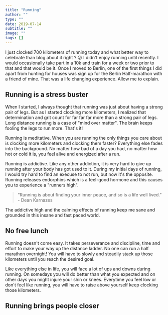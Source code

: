 ```yaml
---
title: "Running"
author: ""
type: ""
date: 2019-07-14
subtitle: ""
image: ""
tags: []
---
```


I just clocked 700 kilometers of running today and what better way to celebrate than blog about it right ? 😝
I didn't enjoy running until recently. I would occasionally take part in a 10k and train for a week or two prior to that and that would be it. Once I moved to Berlin, one of the first things I did apart from hunting for houses was sign up for the Berlin Half-marathon with a friend of mine. That was a life changing experience. Allow me to explain.

## Running is a stress buster

When I started, I always thought that running was just about having a strong pair of legs. But as I started clocking more kilometers, I realized that determination and grit count for far far far more than a strong pair of legs. Long distance running is a case of "mind over matter". The brain keeps fooling the legs to run more. That's it!

Running is meditative. When you are running the only things you care about is clocking more kilometers and clocking them faster? Everything else fades into the background. No matter how bad of a day you had, no matter how hot or cold it is, you feel alive and energized after a run.

Running is addictive. Like any other addiction, it is very hard to give up running after your body has got used to it. During my initial days of running, I would try hard to find an execuse to not run, but now it's the opposite. Running releases endorphins which is a feel-good hormone and this causes you to experience a "runners high". 

> “Running is about finding your inner peace, and so is a life well lived.” - Dean Karnazes

The addictive high and the calming effects of running keep me sane and grounded in this insane and fast paced world.

## No free lunch

 Running doesn't come easy. It takes perseverance and discipline, time and effort to make your way up the distance ladder. No one can run a half marathon overnight! You will have to slowly and steadily stack up those kilometers until you reach the desired goal.

Like everything else in life, you will face a lot of ups and downs during running. On somedays you will do better than what you expected and on other days you might injure your shin or knees. Everytime you feel low or don't feel like running, you will have to raise above yourself keep clocking those kilometers. 


## Running brings people closer

